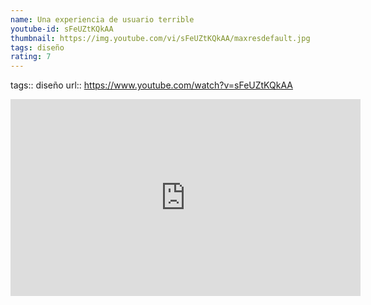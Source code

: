 ```yaml
---
name: Una experiencia de usuario terrible
youtube-id: sFeUZtKQkAA
thumbnail: https://img.youtube.com/vi/sFeUZtKQkAA/maxresdefault.jpg
tags: diseño
rating: 7
---
```

tags:: diseño
url:: https://www.youtube.com/watch?v=sFeUZtKQkAA

<iframe width='560' height='315' src='https://www.youtube.com/embed/sFeUZtKQkAA' title='YouTube video player' frameborder='0' allow='accelerometer; autoplay; clipboard-write; encrypted-media; gyroscope; picture-in-picture; web-share' allowfullscreen></iframe>


